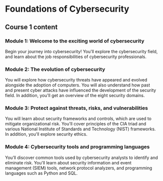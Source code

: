 # Foundations of Cybersecurity

## Course 1 content

### Module 1: Welcome to the exciting world of cybersecurity

Begin your journey into cybersecurity! You'll explore the cybersecurity field, and learn about the job responsibilities of cybersecurity professionals.

### Module 2: The evolution of cybersecurity

You will explore how cybersecurity threats have appeared and evolved alongside the adoption of computers. You will also understand how past and present cyber attacks have influenced the development of the security field. In addition, you'll get an overview of the eight security domains.

### Module 3: Protect against threats, risks, and vulnerabilities

You will learn about security frameworks and controls, which are used to mitigate organizational risk. You'll cover principles of the CIA triad and various National Institute of Standards and Technology (NIST) frameworks. In addition, you'll explore security ethics.

### Module 4: Cybersecurity tools and programming languages

You’ll discover common tools used by cybersecurity analysts to identify and eliminate risk. You'll learn about security information and event management (SIEM) tools, network protocol analyzers, and programming languages such as Python and SQL.